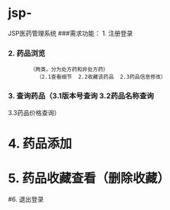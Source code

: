 # jsp-
JSP医药管理系统
###需求功能： 1. 注册登录
### 2. 药品浏览
           （两类，分为处方药和非处方药）
			 （2.1查看细节  2.2收藏该药品  2.3药品信息修改）
### 3. 查询药品（3.1版本号查询  3.2药品名称查询  
  3.3药品价格查询）
#  4. 药品添加
# 5. 药品收藏查看（删除收藏）
#6. 退出登录
